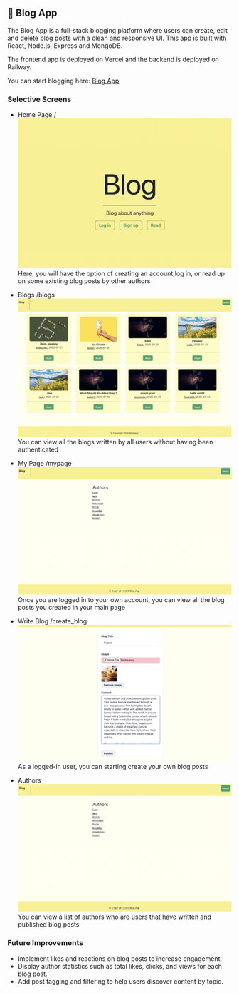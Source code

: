 ## 📝 Blog App

The Blog App is a full-stack blogging platform where users can create, edit and delete blog posts with a clean and responsive UI. This app is built with React, Node.js, Express and MongoDB. 

The frontend app is deployed on Vercel and the backend is deployed on Railway. 

You can start blogging here: [Blog App](https://blog-frontend-1-nine.vercel.app/)

### Selective Screens 

* Home Page  / 
![Home Page](./public/imgs/screenshot1.png)
Here, you will have the option of creating an account,log in, or read up on some existing 
blog posts by other authors

* Blogs /blogs
![Blog Page](./public/imgs/screenshot2.png)
You can view all the blogs written by all users without having been authenticated 

* My Page /mypage
![My Page](./public/imgs/screenshot5.png)
Once you are logged in to your own account, you can view all the blog posts you created
in your main page 

* Write Blog /create_blog
![Write Blog](./public/imgs/screenshot4.png)
As a logged-in user, you can starting create your own blog posts

* Authors 
![Authors List](./public/imgs/screenshot5.png)
You can view a list of authors who are users that have written and published blog posts

### Future Improvements 
* Implement likes and reactions on blog posts to increase engagement.
* Display author statistics such as total likes, clicks, and views for each blog post.
* Add post tagging and filtering to help users discover content by topic.

